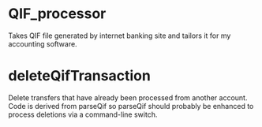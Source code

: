 # QIF_processor
Takes QIF file generated by internet banking site and tailors it for my accounting software.

# deleteQifTransaction
Delete transfers that have already been processed from another account.
Code is derived from parseQif so parseQif should probably be enhanced to process deletions via a command-line switch.
